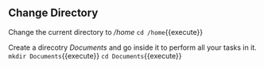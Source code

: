 ## Change Directory

Change the current directory to */home*
`cd /home`{{execute}}

Create a direcotry *Documents* and go inside it to perform all your tasks in it.
`mkdir Documents`{{execute}}
`cd Documents`{{execute}}